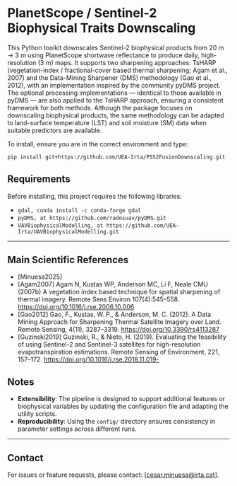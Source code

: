 # PlanetScope / Sentinel-2 Biophysical Traits Downscaling

This Python toolkit downscales Sentinel-2 biophysical products from 20 m → 3 m using PlanetScope shortwave reflectance to produce daily, high-resolution (3 m) maps. It supports two sharpening approaches: TsHARP (vegetation-index / fractional-cover based thermal sharpening; Agam et al., 2007) and the Data-Mining Sharpener (DMS) methodology (Gao et al., 2012), with an implementation inspired by the community pyDMS project. The optional processing implementations — identical to those available in pyDMS — are also applied to the TsHARP approach, ensuring a consistent framework for both methods. Although the package focuses on downscaling biophysical products, the same methodology can be adapted to land-surface temperature (LST) and soil moisture (SM) data when suitable predictors are available.

To install, ensure you are in the correct environment and type:
```bash
pip install git+https://github.com/UEA-Irta/PSS2FusionDownscaling.git
```
## Requirements

Before installing, this project requires the following libraries:

- `gdal, conda install -c conda-forge gdal`
- `pyDMS, at https://github.com/radosuav/pyDMS.git`
- `UAVBiophysicalModelling, at https://github.com/UEA-Irta/UAVBiophysicalModelling.git`
---


## Main Scientific References

- [Minuesa2025]
- [Agam2007] Agam N, Kustas WP, Anderson MC, Li F, Neale CMU (2007b) A vegetation index based technique for spatial sharpening of thermal imagery. Remote Sens Environ 107(4):545–558. https://doi.org/10.1016/j.rse.2006.10.006
- [Gao2012] Gao, F., Kustas, W. P., & Anderson, M. C. (2012). A Data Mining Approach for Sharpening Thermal Satellite Imagery over Land. Remote Sensing, 4(11), 3287–3319. https://doi.org/10.3390/rs4113287
- [Guzinski2019] Guzinski, R., & Nieto, H. (2019). Evaluating the feasibility of using Sentinel-2 and Sentinel-3 satellites for high-resolution evapotranspiration estimations. Remote Sensing of Environment, 221, 157–172. https://doi.org/10.1016/j.rse.2018.11.019- 

## Notes

- **Extensibility**: The pipeline is designed to support additional features or biophysical variables by updating the configuration file and adapting the utility scripts.
- **Reproducibility**: Using the `config/` directory ensures consistency in parameter settings across different runs.

---

## Contact

For issues or feature requests, please contact: [cesar.minuesa@irta.cat].